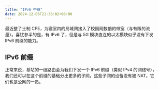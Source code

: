 ```yaml
---
title: "IPv6 中继"
date: 2024-12-05T21:36:02+08:00
---
```


最近整了土制 CPE，为寝室内的局域网接入了校园网数倍的带宽（与有限的流量）。喜忧参半的是，有 IPv6 了，但是与 5G 模块直连的以太模块似乎没有下发 IPv6 前缀的能力。

## IPv6 前缀

正常来说，基站的一级路由会为我们下发一个 IPv6 前缀（类似 IPv4 的网络号），我们还可以在这个前缀的基础分出更多的子网，这些子网的设备没有被 NAT，它们也是公网的一员。

